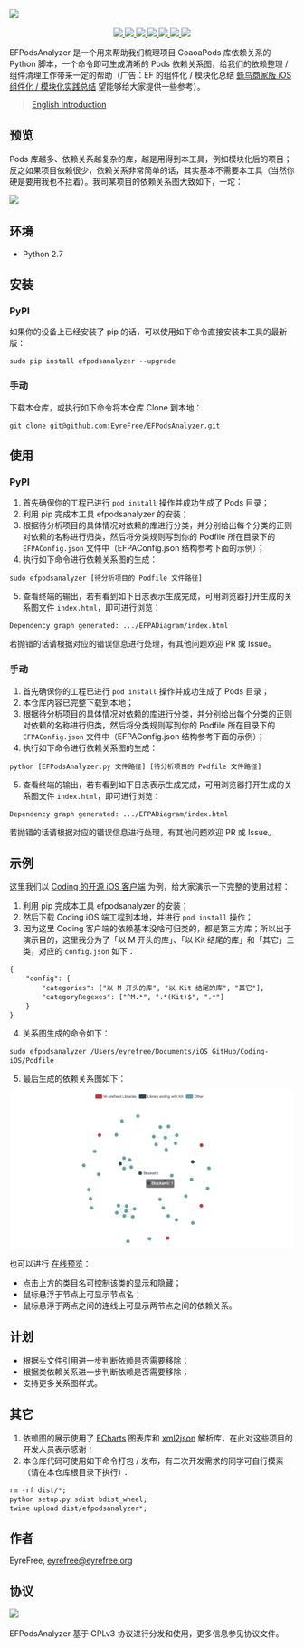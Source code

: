![](assets/headimage.png)

<p align="center">
    <a href="https://pypi.org/project/efpodsanalyzer/">
        <img src="https://badge.fury.io/py/efpodsanalyzer.svg">
    </a>
    <a href="https://www.python.org/">
        <img src="https://img.shields.io/badge/language-Python-2e6fa0.svg">
    </a>
    <a href="https://codebeat.co/projects/github-com-eyrefree-efpodsanalyzer-master">
        <img src="https://codebeat.co/badges/67a3cc17-24fb-4c3d-b94c-61e17eea08cc"/>
    </a>
    <a href="https://raw.githubusercontent.com/EyreFree/EFPodsAnalyzer/master/LICENSE">
        <img src="https://img.shields.io/badge/license-GPLv3-000000.svg">
    </a>
    <a href="https://twitter.com/EyreFree777">
        <img src="https://img.shields.io/badge/twitter-@EyreFree777-blue.svg?style=flat">
    </a>
    <a href="http://weibo.com/eyrefree777">
        <img src="https://img.shields.io/badge/weibo-@EyreFree-red.svg?style=flat">
    </a>
    <a href="https://raw.githubusercontent.com/EyreFree/EFQRCode/assets/icon/MadeWith%3C3.png">
        <img src="https://img.shields.io/badge/made%20with-%3C3-orange.svg">
    </a>
</p>

EFPodsAnalyzer 是一个用来帮助我们梳理项目 CoaoaPods 库依赖关系的 Python 脚本，一个命令即可生成清晰的 Pods 依赖关系图，给我们的依赖整理 / 组件清理工作带来一定的帮助（广告：EF 的组件化 / 模块化总结 [蜂鸟商家版 iOS 组件化 / 模块化实践总结](https://juejin.im/post/5a620cf5f265da3e36415764) 望能够给大家提供一些参考）。

> [English Introduction](/README.md)

## 预览

Pods 库越多、依赖关系越复杂的库，越是用得到本工具，例如模块化后的项目；反之如果项目依赖很少，依赖关系非常简单的话，其实基本不需要本工具（当然你硬是要用我也不拦着）。我司某项目的依赖关系图大致如下，一坨：

![](assets/overview.png)

## 环境

- Python 2.7

## 安装

### PyPI

如果你的设备上已经安装了 pip 的话，可以使用如下命令直接安装本工具的最新版：

```
sudo pip install efpodsanalyzer --upgrade
```

### 手动

下载本仓库，或执行如下命令将本仓库 Clone 到本地：

```
git clone git@github.com:EyreFree/EFPodsAnalyzer.git
```

## 使用

### PyPI

1. 首先确保你的工程已进行 `pod install` 操作并成功生成了 Pods 目录；
2. 利用 pip 完成本工具 efpodsanalyzer 的安装；
3. 根据待分析项目的具体情况对依赖的库进行分类，并分别给出每个分类的正则对依赖的名称进行归类，然后将分类规则写到你的 Podfile 所在目录下的 `EFPAConfig.json` 文件中（EFPAConfig.json 结构参考下面的示例）；
4. 执行如下命令进行依赖关系图的生成：

```
sudo efpodsanalyzer [待分析项目的 Podfile 文件路径]
```

5. 查看终端的输出，若有看到如下日志表示生成完成，可用浏览器打开生成的关系图文件 `index.html`，即可进行浏览：

```
Dependency graph generated: .../EFPADiagram/index.html
```

若抛错的话请根据对应的错误信息进行处理，有其他问题欢迎 PR 或 Issue。

### 手动

1. 首先确保你的工程已进行 `pod install` 操作并成功生成了 Pods 目录；
2. 本仓库内容已完整下载到本地；
3. 根据待分析项目的具体情况对依赖的库进行分类，并分别给出每个分类的正则对依赖的名称进行归类，然后将分类规则写到你的 Podfile 所在目录下的 `EFPAConfig.json` 文件中（EFPAConfig.json 结构参考下面的示例）；
4. 执行如下命令进行依赖关系图的生成：

```
python [EFPodsAnalyzer.py 文件路径] [待分析项目的 Podfile 文件路径]
```

5. 查看终端的输出，若有看到如下日志表示生成完成，可用浏览器打开生成的关系图文件 `index.html`，即可进行浏览：

```
Dependency graph generated: .../EFPADiagram/index.html
```

若抛错的话请根据对应的错误信息进行处理，有其他问题欢迎 PR 或 Issue。

## 示例

这里我们以 [Coding 的开源 iOS 客户端](https://github.com/Coding/Coding-iOS) 为例，给大家演示一下完整的使用过程：

1. 利用 pip 完成本工具 efpodsanalyzer 的安装；
2. 然后下载 Coding iOS 端工程到本地，并进行 `pod install` 操作；
3. 因为这里 Coding 客户端的依赖基本没啥可归类的，都是第三方库；所以出于演示目的，这里我分为了「以 M 开头的库」、「以 Kit 结尾的库」和「其它」三类，对应的 `config.json` 如下：

```
{
    "config": {
        "categories": ["以 M 开头的库", "以 Kit 结尾的库", "其它"],
        "categoryRegexes": ["^M.*", ".*(Kit)$", ".*"]
    }
}
```

4. 关系图生成的命令如下：

```
sudo efpodsanalyzer /Users/eyrefree/Documents/iOS_GitHub/Coding-iOS/Podfile
```

5. 最后生成的依赖关系图如下：

![](assets/example.png)

也可以进行 [在线预览](https://eyrefree.github.io/EFPodsAnalyzer/index.html)：

- 点击上方的类目名可控制该类的显示和隐藏；
- 鼠标悬浮于节点上可显示节点名；
- 鼠标悬浮于两点之间的连线上可显示两节点之间的依赖关系。

## 计划

- 根据头文件引用进一步判断依赖是否需要移除；
- 根据类依赖关系进一步判断依赖是否需要移除；
- 支持更多关系图样式。

## 其它

1. 依赖图的展示使用了 [ECharts](https://github.com/ecomfe/echarts) 图表库和 [xml2json](https://github.com/abdmob/x2js) 解析库，在此对这些项目的开发人员表示感谢！
2. 本仓库代码可使用如下命令打包 / 发布，有二次开发需求的同学可自行摸索（请在本仓库根目录下执行）：

```
rm -rf dist/*;
python setup.py sdist bdist_wheel;
twine upload dist/efpodsanalyzer*;
```

## 作者

EyreFree, eyrefree@eyrefree.org

## 协议

![](https://www.gnu.org/graphics/gplv3-127x51.png)

EFPodsAnalyzer 基于 GPLv3 协议进行分发和使用，更多信息参见协议文件。
